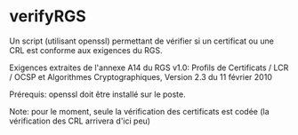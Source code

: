 verifyRGS
==============
Un script (utilisant openssl) permettant de vérifier si un certificat ou une CRL est conforme aux exigences du RGS.

Exigences extraites de l'annexe A14 du RGS v1.0: Profils de Certificats / LCR / OCSP et Algorithmes Cryptographiques, Version 2.3 du 11 février 2010

Prérequis: openssl doit être installé sur le poste.

Note: pour le moment, seule la vérification des certificats est codée (la vérification des CRL arrivera d'ici peu)
